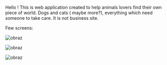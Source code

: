 Hello !
This is web application created to help animals lovers find their own piece of world.
Dogs and cats ( maybe more?), everything which need someone to take care. It is not business site. 

Few screens:

![obraz](https://github.com/user-attachments/assets/46954521-4a57-49f4-b742-38cba4f9b269)

![obraz](https://github.com/user-attachments/assets/fc59cd97-2af6-4501-bd45-329598cb3e1b)

![obraz](https://github.com/user-attachments/assets/29c49812-3f8f-4fbf-ad78-fc1b765169cd)



